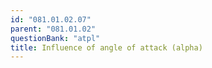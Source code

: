 ```yaml
---
id: "081.01.02.07"
parent: "081.01.02"
questionBank: "atpl"
title: Influence of angle of attack (alpha)
---
```

